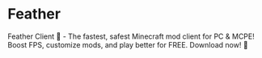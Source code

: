 # Feather
Feather Client 💎 - The fastest, safest Minecraft mod client for PC &amp; MCPE! Boost FPS, customize mods, and play better for FREE. Download now! 🚀
